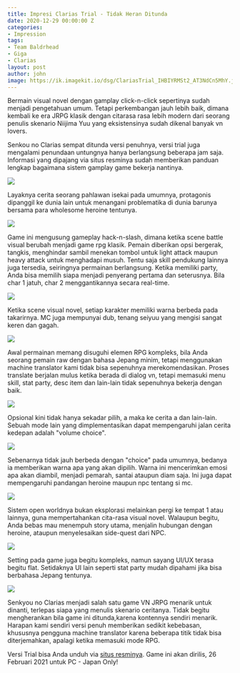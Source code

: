 ```yaml
---
title: Impresi Clarias Trial - Tidak Heran Ditunda
date: 2020-12-29 00:00:00 Z
categories:
- Impression
tags:
- Team Baldrhead
- Giga
- Clarias
layout: post
author: john
image: https://ik.imagekit.io/dsg/ClariasTrial_IHBIYRMSt2_AT3NdCn5MhY.jpg
---
```


Bermain visual novel dengan gamplay click-n-click sepertinya sudah menjadi pengetahuan umum. Tetapi perkembangan jauh lebih baik, dimana kembali ke era JRPG klasik dengan citarasa rasa lebih modern dari seorang penulis skenario Niijima Yuu yang eksistensinya sudah dikenal banyak vn lovers.

Senkou no Clarias sempat ditunda versi penuhnya, versi trial juga mengalami penundaan untungnya hanya berlangsung beberapa jam saja. Informasi yang dipajang via situs resminya sudah memberikan panduan lengkap bagaimana sistem gamplay game bekerja nantinya.

![](https://ik.imagekit.io/dsg/ClariasTrial_Mx3rdHIcWB_ml55BgKhHk8.jpg)

Layaknya cerita seorang pahlawan isekai pada umumnya, protagonis dipanggil ke dunia lain untuk menangani problematika di dunia barunya bersama para wholesome heroine tentunya.

![](https://ik.imagekit.io/dsg/ClariasTrial_WPAHqt1PfB_D5OO-C9Hp.jpg)

Game ini mengusung gameplay hack-n-slash, dimana ketika scene battle visual berubah menjadi game rpg klasik. Pemain diberikan opsi bergerak, tangkis, menghindar sambil menekan tombol untuk light attack maupun heavy attack untuk menghadapi musuh. Tentu saja skill pendukung lainnya juga tersedia, seiringnya permainan berlangsung. Ketika memiliki party, Anda bisa memilih siapa menjadi penyerang pertama dan seterusnya. Bila char 1 jatuh, char 2 menggantikannya secara real-time.

![](https://ik.imagekit.io/dsg/ClariasTrial_BgabOFidGJ_ZXb0FrZXjb7.jpg)

Ketika scene visual novel, setiap karakter memiliki warna berbeda pada takarirnya. MC juga mempunyai dub, tenang seiyuu yang mengisi sangat keren dan gagah.

![](https://ik.imagekit.io/dsg/ClariasTrial_X8SXjU8DmR_IJpvUYXW6.jpg)

Awal permainan memang disuguhi elemen RPG kompleks, bila Anda seorang pemain raw dengan bahasa Jepang minim, tetapi menggunakan machine translator kami tidak bisa sepenuhnya merekomendasikan. Proses translate berjalan mulus ketika berada di dialog vn, tetapi memasuki menu skill, stat party, desc item dan lain-lain tidak sepenuhnya bekerja dengan baik.

![](https://ik.imagekit.io/dsg/ClariasTrial_OSvHs5EHOB_6IzgU11ufEM.jpg)

Opsional kini tidak hanya sekadar pilih, a maka ke cerita a dan lain-lain. Sebuah mode lain yang dimplementasikan dapat mempengaruhi jalan cerita kedepan adalah "volume choice".

![](https://ik.imagekit.io/dsg/ClariasTrial_hPlRiOGE7V_rirIf-Vjr.jpg)

Sebenarnya tidak jauh berbeda dengan "choice" pada umumnya, bedanya ia memberikan warna apa yang akan dipilih. Warna ini mencerimkan emosi apa akan diambil, menjadi pemarah, santai ataupun diam saja. Ini juga dapat mempengaruhi pandangan heroine maupun npc tentang si mc.

![](https://ik.imagekit.io/dsg/ClariasTrial_qjCbdX0mrI_mogsBQbceY8.jpg)

Sistem open worldnya bukan eksplorasi melainkan pergi ke tempat 1 atau lainnya, guna mempertahankan cita-rasa visual novel. Walaupun begitu, Anda bebas mau menempuh story utama, menjalin hubungan dengan heroine, ataupun menyelesaikan side-quest dari NPC.

![](https://ik.imagekit.io/dsg/ClariasTrial_NQFg0hLia3_0zukMIEuOu0.png)

Setting pada game juga begitu kompleks, namun sayang UI/UX terasa begitu flat. Setidaknya UI lain seperti stat party mudah dipahami jika bisa berbahasa Jepang tentunya.

![](https://ik.imagekit.io/dsg/ClariasTrial_OP46DXbwPp_JkZQJKLhcmj.jpg)

Senkyou no Clarias menjadi salah satu game VN JRPG menarik untuk dinanti, terlepas siapa yang menulis skenario ceritanya. Tidak begitu mengherankan bila game ini ditunda,karena kontennya sendiri menarik. Harapan kami sendiri versi penuh memberikan sedikit kebebasan, khususnya pengguna machine translator karena beberapa titik tidak bisa diterjemahkan, apalagi ketika memasuki mode RPG.

Versi Trial bisa Anda unduh via [situs resminya](http://products.web-giga.com/clarias/#Download). Game ini akan dirilis, 26 Februari 2021 untuk PC - Japan Only!